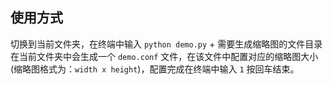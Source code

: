 ## 使用方式
切换到当前文件夹，在终端中输入 `python demo.py` + 需要生成缩略图的文件目录在当前文件夹中会生成一个 `demo.conf` 文件，在该文件中配置对应的缩略图大小(缩略图格式为：`width x height`)，配置完成在终端中输入 `1` 按回车结束。